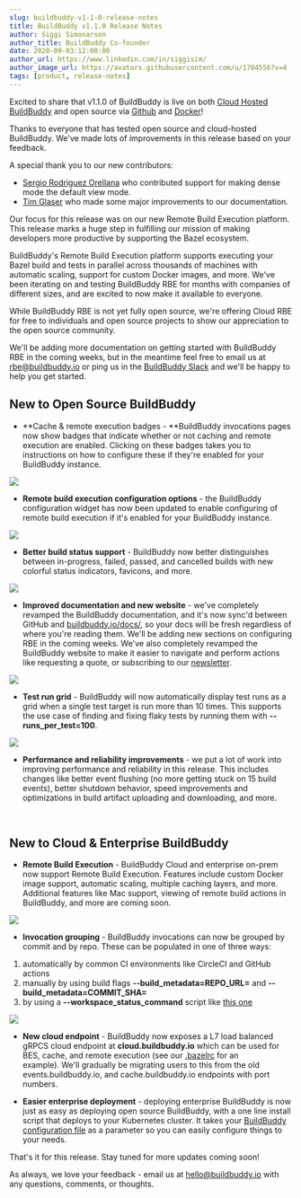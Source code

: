 ```yaml
---
slug: buildbuddy-v1-1-0-release-notes
title: BuildBuddy v1.1.0 Release Notes
author: Siggi Simonarson
author_title: BuildBuddy Co-founder
date: 2020-09-03:12:00:00
author_url: https://www.linkedin.com/in/siggisim/
author_image_url: https://avatars.githubusercontent.com/u/1704556?v=4
tags: [product, release-notes]
---
```


Excited to share that v1.1.0 of BuildBuddy is live on both [Cloud Hosted BuildBuddy](https://app.buildbuddy.io/) and open source via [Github](https://github.com/buildbuddy-io/buildbuddy) and [Docker](https://github.com/buildbuddy-io/buildbuddy/blob/master/SETUP.md#docker-image)!

Thanks to everyone that has tested open source and cloud-hosted BuildBuddy. We've made lots of improvements in this release based on your feedback.

A special thank you to our new contributors:

-   [Sergio Rodriguez Orellana](https://github.com/SrodriguezO) who contributed support for making dense mode the default view mode.
-   [Tim Glaser](https://twitter.com/timgl?lang=en) who made some major improvements to our documentation.

Our focus for this release was on our new Remote Build Execution platform. This release marks a huge step in fulfilling our mission of making developers more productive by supporting the Bazel ecosystem.

BuildBuddy's Remote Build Execution platform supports executing your Bazel build and tests in parallel across thousands of machines with automatic scaling, support for custom Docker images, and more. We've been iterating on and testing BuildBuddy RBE for months with companies of different sizes, and are excited to now make it available to everyone.

While BuildBuddy RBE is not yet fully open source, we're offering Cloud RBE for free to individuals and open source projects to show our appreciation to the open source community.

We'll be adding more documentation on getting started with BuildBuddy RBE in the coming weeks, but in the meantime feel free to email us at <rbe@buildbuddy.io> or ping us in the [BuildBuddy Slack](https://join.slack.com/t/buildbuddy/shared_invite/zt-e0cugoo1-GiHaFuzzOYBPQzl9rkUR_g) and we'll be happy to help you get started.

**New to Open Source BuildBuddy**
---------------------------------

-   **Cache & remote execution badges - **BuildBuddy invocations pages now show badges that indicate whether or not caching and remote execution are enabled. Clicking on these badges takes you to instructions on how to configure these if they're enabled for your BuildBuddy instance.

![](https://uploads-ssl.webflow.com/5eeba6a6c5230ea3d1a60d83/5f0f46c467b18b5b9b9a054e_Screen%20Shot%202020-07-15%20at%2011.10.53%20AM.png)

-   **Remote build execution configuration options** - the BuildBuddy configuration widget has now been updated to enable configuring of remote build execution if it's enabled for your BuildBuddy instance.

![](https://uploads-ssl.webflow.com/5eeba6a6c5230ea3d1a60d83/5f0f5044fdd7a1168e60f04d_Screen%20Shot%202020-07-15%20at%2011.51.30%20AM.png)

-   **Better build status support** - BuildBuddy now better distinguishes between in-progress, failed, passed, and cancelled builds with new colorful status indicators, favicons, and more.

![](https://uploads-ssl.webflow.com/5eeba6a6c5230ea3d1a60d83/5f0f482df789bfe48429ccdd_Screen%20Shot%202020-07-15%20at%2011.16.56%20AM.png)

-   **Improved documentation and new website** - we've completely revamped the BuildBuddy documentation, and it's now sync'd between GitHub and [buildbuddy.io/docs/](https://buildbuddy.io/docs/), so your docs will be fresh regardless of where you're reading them. We'll be adding new sections on configuring RBE in the coming weeks. We've also completely revamped the BuildBuddy website to make it easier to navigate and perform actions like requesting a quote, or subscribing to our [newsletter](#wf-form-Newsletter-Form).

![](https://uploads-ssl.webflow.com/5eeba6a6c5230ea3d1a60d83/5f0f4c7722c95645285c77bc_Screen%20Shot%202020-07-15%20at%2011.35.08%20AM.png)

-   **Test run grid** - BuildBuddy will now automatically display test runs as a grid when a single test target is run more than 10 times. This supports the use case of finding and fixing flaky tests by running them with **--runs_per_test=100**.

![](https://uploads-ssl.webflow.com/5eeba6a6c5230ea3d1a60d83/5f0f4d62b65ec8097cb159df_Screen%20Shot%202020-07-15%20at%2011.38.57%20AM.png)

-   **Performance and reliability improvements** - we put a lot of work into improving performance and reliability in this release. This includes changes like better event flushing (no more getting stuck on 15 build events), better shutdown behavior, speed improvements and optimizations in build artifact uploading and downloading, and more.

‍

New to Cloud & Enterprise BuildBuddy
------------------------------------

-   **Remote Build Execution** - BuildBuddy Cloud and enterprise on-prem now support Remote Build Execution. Features include custom Docker image support, automatic scaling, multiple caching layers, and more. Additional features like Mac support, viewing of remote build actions in BuildBuddy, and more are coming soon.

![](https://uploads-ssl.webflow.com/5eeba6a6c5230ea3d1a60d83/5f0f463422c9562d965c6e96_Screen%20Shot%202020-07-15%20at%2011.08.27%20AM.png)

-   **Invocation grouping** - BuildBuddy invocations can now be grouped by commit and by repo. These can be populated in one of three ways:

1.  automatically by common CI environments like CircleCI and GitHub actions
2.  manually by using build flags **--build_metadata=REPO_URL=** and **--build_metadata=COMMIT_SHA=**‍
3.  by using a **--workspace_status_command** script like [this one](https://github.com/buildbuddy-io/buildbuddy/blob/master/workspace_status.sh)

![](https://uploads-ssl.webflow.com/5eeba6a6c5230ea3d1a60d83/5f0f4f1e86a5cb635333d937_Screen%20Shot%202020-07-15%20at%2011.46.30%20AM.png)

-   **New cloud endpoint** - BuildBuddy now exposes a L7 load balanced gRPCS cloud endpoint at **cloud.buildbuddy.io** which can be used for BES, cache, and remote execution (see our [.bazelrc](https://github.com/buildbuddy-io/buildbuddy/blob/master/.bazelrc#L25) for an example). We'll gradually be migrating users to this from the old events.buildbuddy.io, and cache.buildbuddy.io endpoints with port numbers.

-   **Easier enterprise deployment** - deploying enterprise BuildBuddy is now just as easy as deploying open source BuildBuddy, with a one line install script that deploys to your Kubernetes cluster. It takes your [BuildBuddy configuration file](https://www.buildbuddy.io/docs/config) as a parameter so you can easily configure things to your needs.

That's it for this release. Stay tuned for more updates coming soon!

As always, we love your feedback - email us at <hello@buildbuddy.io> with any questions, comments, or thoughts.